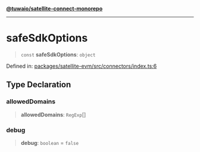 [**@tuwaio/satellite-connect-monorepo**](../../../README.md)

***

# safeSdkOptions

> `const` **safeSdkOptions**: `object`

Defined in: [packages/satellite-evm/src/connectors/index.ts:6](https://github.com/TuwaIO/satellite-connect/blob/b81ca5cd9ff4ba89081ddbf83cf1417d89a09170/packages/satellite-evm/src/connectors/index.ts#L6)

## Type Declaration

### allowedDomains

> **allowedDomains**: `RegExp`[]

### debug

> **debug**: `boolean` = `false`
